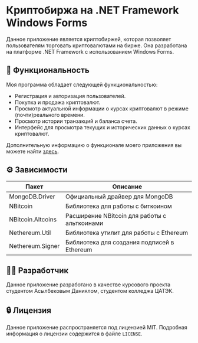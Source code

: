 # Криптобиржа на .NET Framework Windows Forms

Данное приложение является криптобиржей, которая позволяет пользователям торговать криптовалютами на бирже. Она разработана на платформе .NET Framework с использованием Windows Forms.

## 📖 Функциональность

Моя программа обладает следующей функциональностью:

- Регистрация и авторизация пользователей.
- Покупка и продажа криптовалют.
- Просмотр актуальной информации о курсах криптовалют в режиме (почти)реального времени.
- Просмотр истории транзакций и баланса счета.
- Интерфейс для просмотра текущих и исторических данных о курсах криптовалют.

Дополнительную информацию о функционале моего приложения вы можете найти [здесь](https://dex-info.netlify.app/).

## ⚙️ Зависимости

| Пакет              | Описание                                    |
| ------------------ | -------------------------------------------- |
| MongoDB.Driver     | Официальный драйвер для MongoDB              |
| NBitcoin           | Библиотека для работы с биткоином            |
| NBitcoin.Altcoins  | Расширение NBitcoin для работы с альткоинами |
| Nethereum.Util     | Библиотека утилит для работы с Ethereum      |
| Nethereum.Signer   | Библиотека для создания подписей в Ethereum  |

## 👨‍💻 Разработчик

Данное приложение разработано в качестве курсового проекта студентом Асылбековым Даниялом, студентом колледжа ЦАТЭК.

## 🔒 Лицензия

Данное приложение распространяется под лицензией MIT. Подробная информация о лицензии содержится в файле `LICENSE`.
